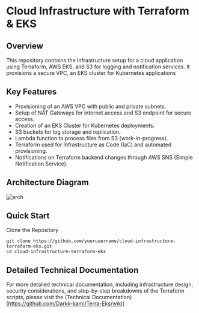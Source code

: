 # Cloud Infrastructure with Terraform & EKS

## Overview
This repository contains the infrastructure setup for a cloud application using Terraform, AWS EKS, and S3 for logging and notification services. It provisions a secure VPC, an EKS cluster for Kubernetes applications

## Key Features
* Provisioning of an AWS VPC with public and private subnets.
* Setup of NAT Gateways for internet access and S3 endpoint for secure access.
* Creation of an EKS Cluster for Kubernetes deployments.
* S3 buckets for log storage and replication.
* Lambda function to process files from S3 (work-in-progress).
* Terraform used for Infrastructure as Code (IaC) and automated provisioning.
* Notifications on Terraform backend changes through AWS SNS (Simple Notification Service).

## Architecture Diagram
![arch](https://github.com/user-attachments/assets/24687309-2b0d-4e99-857a-7de51e42b58c)

## Quick Start
Clone the Repository
```
git clone https://github.com/yourusername/cloud-infrastructure-terraform-eks.git
cd cloud-infrastructure-terraform-eks
```

## Detailed Technical Documentation
For more detailed technical documentation, including infrastructure design, security considerations, and step-by-step breakdowns of the Terraform scripts, please visit the (Technical Documentation)[https://github.com/Darkk-kami/Terra-Eks/wiki]
